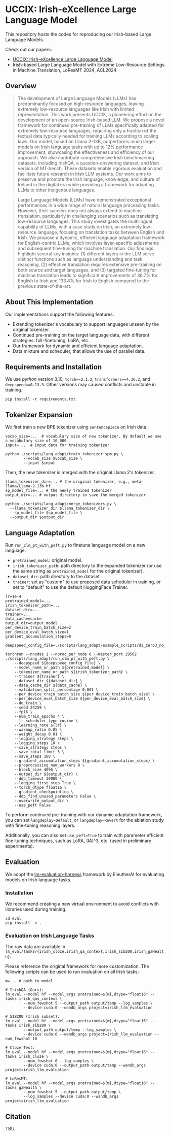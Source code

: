 # UCCIX: Irish-eXcellence Large Language Model
This repository hosts the codes for reproducing our Irish-based Large Language Models.

Check out our papers:
- [UCCIX: Irish-eXcellence Large Language Model](https://arxiv.org/abs/2405.13010)
- Irish-based Large Language Model with Extreme Low-Resource Settings in Machine Translation, LoResMT 2024, ACL2024

## Overview
>The development of Large Language Models (LLMs) has predominantly focused on high-resource languages, leaving extremely low-resource languages like Irish with limited representation. This work presents UCCIX, a pioneering effort on the development of an open-source Irish-based LLM. We propose a novel framework for continued pre-training of LLMs specifically adapted for extremely low-resource languages, requiring only a fraction of the textual data typically needed for training LLMs according to scaling laws. Our model, based on Llama 2-13B, outperforms much larger models on Irish language tasks with up to 12% performance improvement, showcasing the effectiveness and efficiency of our approach. We also contribute comprehensive Irish benchmarking datasets, including IrishQA, a question-answering dataset, and Irish version of MT-bench. These datasets enable rigorous evaluation and facilitate future research in Irish LLM systems. Our work aims to preserve and promote the Irish language, knowledge, and culture of Ireland in the digital era while providing a framework for adapting LLMs to other indigenous languages.

> Large Language Models (LLMs) have demonstrated exceptional performances in a wide range of natural language processing tasks. However, their success does not always extend to machine translation, particularly in challenging scenarios such as translating low-resource languages. This study investigates the multilingual capability of LLMs, with a case study on Irish, an extremely low-resource language, focusing on translation tasks between English and Irish. We propose a dynamic, efficient language adaptation framework for English-centric LLMs, which involves layer-specific adjustments and subsequent fine-tuning for machine translation. Our findings highlight several key insights: (1) different layers in the LLM serve distinct functions such as language understanding and task reasoning, (2) effective translation requires extensive pre-training on both source and target languages, and (3) targeted fine-tuning for machine translation leads to significant improvements of 36.7% for English to Irish and 133.4% for Irish to English compared to the previous state-of-the-art.

## About This Implementation
Our implementations support the following features:
- Extending tokenizer's vocabulary to support languages unseen by the original tokenizer.
- Continued pre-training on the target language data, with different strategies: full-finetuning, LoRA, etc.
- Our framework for dynamic and efficient language adaptation.
- Data mixture and scheduler, that allows the use of parallel data.

## Requirements and Installation
We use *python* version 3.10, `torch==2.1.2`, `transformers==4.36.2`, and `deepspeed==0.13.3`. Other versions may caused conflicts and unstable in training.

```
pip install -r requirements.txt
```

## Tokenizer Expansion
We first train a new BPE tokenizer using `sentencepiece` on Irish data.
```
vocab_size=...  # vocabulary size of new tokenizer. By default we use a vocabulary size of 10_000
input=...  # input data for training tokenizer

python ./scripts/lang_adapt/train_tokenizer_spm.py \
        --vocab_size $vocab_size \
        --input $input
```

Then, the new tokenizer is merged with the original Llama 2's tokenizer.
```
llama_tokenizer_dir=... # the original tokenizer, e.g., meta-llama/Llama-2-13b-hf
sp_model_file=... # the newly trained tokenizer
output_dir=... # output directory to save the merged tokenizer

python ./scripts/lang_adapt/merge_tokenizers.py \
  --llama_tokenizer_dir $llama_tokenizer_dir \
  --sp_model_file $sp_model_file \
  --output_dir $output_dir
```

## Language Adaptation
Run `run_clm_pt_with_peft.py` to finetune language model on a new language. 
- `pretrained_model`: original model.
- `irish_tokenizer_path`: path directory to the expanded tokenizer (or use the same string as `pretrained_model` for the original tokenizer).
- `dataset_dir`: path directory to the dataset.
- `trainer`: set as "custom" to use proposed data scheduler in training, or set to "default" to use the default HuggingFace Trainer.
```
lr=1e-4
pretrained_model=...
irish_tokenizer_path=...
dataset_dir=...
trainer=...
data_cache=cache
output_dir=output_model
per_device_train_batch_size=2
per_device_eval_batch_size=1
gradient_accumulation_steps=8

deepspeed_config_file=./scripts/lang_adapt/example_scripts/ds_zero3_no_offload.json

torchrun --nnodes 1 --nproc_per_node 6 --master_port 29502 ./scripts/lang_adapt/run_clm_pt_with_peft.py \
    --deepspeed ${deepspeed_config_file} \
    --model_name_or_path ${pretrained_model} \
    --tokenizer_name_or_path ${irish_tokenizer_path} \
    --trainer ${trainer} \
    --dataset_dir ${dataset_dir} \
    --data_cache_dir ${data_cache} \
    --validation_split_percentage 0.001 \
    --per_device_train_batch_size ${per_device_train_batch_size} \
    --per_device_eval_batch_size ${per_device_eval_batch_size} \
    --do_train \
    --seed 24259 \
    --fp16 \
    --num_train_epochs 4 \
    --lr_scheduler_type cosine \
    --learning_rate ${lr} \
    --warmup_ratio 0.05 \
    --weight_decay 0.01 \
    --logging_strategy steps \
    --logging_steps 10 \
    --save_strategy steps \
    --save_total_limit 3 \
    --save_steps 100 \
    --gradient_accumulation_steps ${gradient_accumulation_steps} \
    --preprocessing_num_workers 8 \
    --block_size 4096 \
    --output_dir ${output_dir} \
    --ddp_timeout 30000 \
    --logging_first_step True \
    --torch_dtype float16 \
    --gradient_checkpointing \
    --ddp_find_unused_parameters False \
    --overwrite_output_dir \
    --use_peft False

```

To perform continued pre-training with our dynamic adaptation framework, you can set `langdeplay=Default`, or `langdeplay=Revert` for the ablation study with fine-tuning reasoning layers.

Additionally, you can also set `use_peft=True` to train with parameter efficient fine-tuning techniques, such as LoRA, (IA)^3, etc. (used in preliminary experiments).

## Evaluation
We adopt the [lm-evaluation-harness](https://github.com/EleutherAI/lm-evaluation-harness) framework by EleutherAI for evaluating models on Irish language tasks.

### Installation
We recommend creating a new virtual environment to avoid conflicts with libraries used during training.
```
cd eval
pip install -e .
```

### Evaluation on Irish Language Tasks
The raw data are available in `lm_eval/tasks/{irish_cloze,irish_qa_context,irish_sib200,irish_gaHealth}`.

Please reference the original framework for more customization.
The following scripts can be used to run evaluation on all Irish tasks:
```
m=... # path to model

# IrishQA (Ours):
lm_eval --model hf --model_args pretrained=${m},dtype="float16" --tasks irish_qas_context \
        --num_fewshot 5 --output_path output/temp --log_samples \
        --device cuda:0 --wandb_args project=irish_llm_evaluation

# SIB200 (Irish subset):
lm_eval --model hf --model_args pretrained=${m},dtype="float16" --tasks irish_sib200 \
        --output_path output/temp --log_samples \
        --device cuda:0 --wandb_args project=irish_llm_evaluation --num_fewshot 10

# Cloze Test:
lm_eval --model hf --model_args pretrained=${m},dtype="float16" --tasks irish_cloze \
        --num_fewshot 0 --log_samples \
        --device cuda:0 --output_path output/temp --wandb_args project=irish_llm_evaluation

# LoResMT:
lm_eval --model hf --model_args pretrained=${m},dtype="float16" --tasks gaHealth \
        --num_fewshot 5 --output_path output/temp \
        --log_samples --device cuda:0 --wandb_args project=irish_llm_evaluation
```

## Citation
TBU
